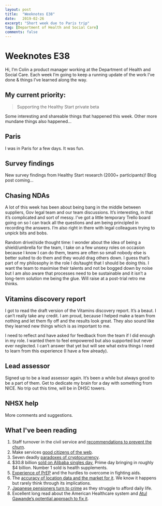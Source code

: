 ```yaml
---
layout: post
title:  "Weeknotes E38"
date:   2019-02-26
excerpt: "Short week due to Paris trip"
tag: [Department of Health and Social Care]
comments: false
---
```


# Weeknotes E38
Hi, I’m Colin a product manager working at the Department of Health and Social Care. Each week I’m going to keep a running update of the work I’ve done & things I’ve learned along the way.

## My current priority:
> Supporting the Healthy Start private beta

Some interesting and shareable things that happened this week. Other more mundane things also happened…

## Paris
I was in Paris for a few days. It was fun.

## Survey findings
New survey findings from Healthy Start research (2000+ participants)! Blog post coming...

## Chasing NDAs
A lot of this week has been about being bang in the middle between suppliers, Gov legal team and our team discussions. It’s interesting, in that it’s complicated and sort of messy. I’ve got a little temporary Trello board going on so I can track all the questions and am being principled in recording the answers. I’m also right in there with legal colleagues trying to unpick bits and bobs.

Random drivel/side thought time: I wonder about the idea of being a shield/umbrella for the team, I take on a few unsexy roles on occasion because I know I can do them, teams are often so small nobody else is better suited to do them and they would drag others down. I guess that’s part of my philosophy in the role I do/taught that I should be doing this. I want the team to maximise their talents and not be bogged down by noise but I am also aware that processes need to be sustainable and it isn’t a long-term solution me being the glue. Will raise at a post-trial retro me thinks. 

## Vitamins discovery report
I got to read the draft version of the Vitamins discovery report. It’s a beaut. I can’t really take any credit. I am proud, because I helped make a team from nothing and let them fly off and the results look great. They also sound like they learned new things which is as important to me.

I need to reflect and have asked for feedback from the team if I did enough in my role. I wanted them to feel empowered but also supported but never ever neglected. I can’t answer that yet but will see what extra things I need to learn from this experience (I have a few already).

## Lead assessor
Signed up to be a lead assessor again. It’s been a while but always good to be a part of them. Get to dedicate my brain for a day with something from NICE. No trip out this time, will be in DHSC towers.

## NHSX help
More comments and suggestions.

## What I've been reading
1. Staff turnover in the civil service and [recommendations to prevent the churn](https://apolitical.co/solution_article/staff-turnover-is-on-the-rise-heres-how-governments-can-prevent-it/).
2. Make services [good citizens of the web](http://mrdudders.posthaven.com/should-we-measure-if-a-digital-service-is-a-good-citizen-of-the-web).
3. Seven deadly [paradoxes of cryptocurrency](https://bankunderground.co.uk/2018/11/13/the-seven-deadly-paradoxes-of-cryptocurrency/).
4. $30.8 billion [sold on Alibaba singles day](https://www.buzzfeednews.com/article/leticiamiranda/alibaba-singles-day-2018-most-popular-items-china), Prime day bringing in roughly $4 billion. Number 1 sold is health supplements. 
5. [Experience of PrEP](https://apolitical.co/solution_article/new-drugs-stop-hiv-transmission-but-inequality-is-limiting-their-impact/) and the hurdles to overcome in fighting aids.
6. The [accuracy of location data and the market for it](https://www.nytimes.com/interactive/2018/12/10/business/location-data-privacy-apps.html). We know it happens but rarely think through its implications.
7. [Japanese pensioners turn to crime](https://www.bbc.co.uk/news/stories-47033704) as they struggle to afford daily life.
8. Excellent long read about the American Healthcare system and [Atul Gawande’s potential approach to fix it](https://qz.com/work/1481224/the-most-screwed-up-employee-perk-in-america-and-the-man-who-just-might-fix-it/).
